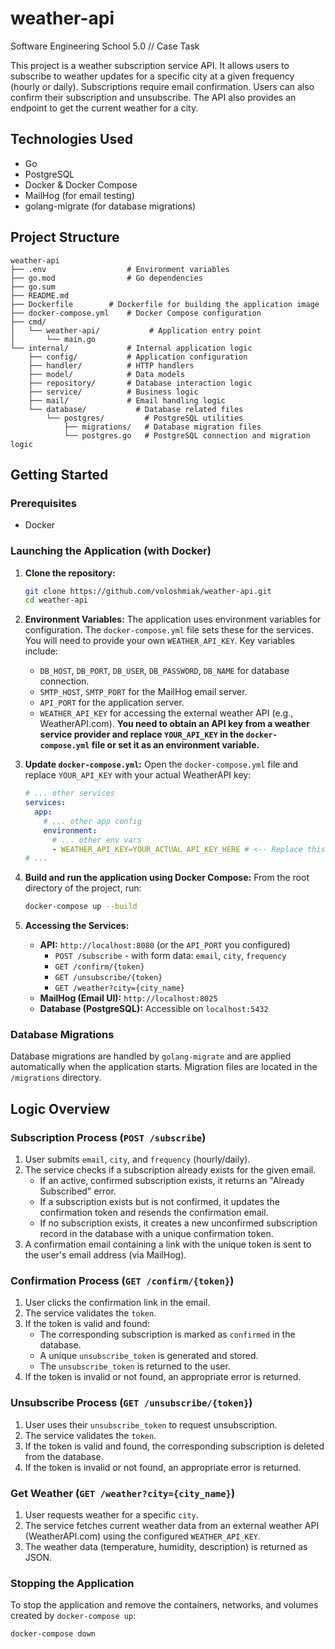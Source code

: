 # weather-api
Software Engineering School 5.0 // Case Task

This project is a weather subscription service API. It allows users to subscribe to weather updates for a specific city at a given frequency (hourly or daily). Subscriptions require email confirmation. Users can also confirm their subscription and unsubscribe. The API also provides an endpoint to get the current weather for a city.

## Technologies Used
*   Go
*   PostgreSQL
*   Docker & Docker Compose
*   MailHog (for email testing)
*   golang-migrate (for database migrations)

## Project Structure
```
weather-api
├── .env                  # Environment variables
├── go.mod                # Go dependencies
├── go.sum
├── README.md
├── Dockerfile        # Dockerfile for building the application image
├── docker-compose.yml    # Docker Compose configuration
├── cmd/
│   └── weather-api/           # Application entry point
│       └── main.go
└── internal/             # Internal application logic
    ├── config/           # Application configuration
    ├── handler/          # HTTP handlers
    ├── model/            # Data models
    ├── repository/       # Database interaction logic
    ├── service/          # Business logic
    ├── mail/             # Email handling logic
    └── database/           # Database related files
        └── postgres/         # PostgreSQL utilities
            ├── migrations/   # Database migration files
            └── postgres.go   # PostgreSQL connection and migration logic

```

## Getting Started

### Prerequisites
*   Docker

### Launching the Application (with Docker)
1.  **Clone the repository:**
    ```bash
    git clone https://github.com/voloshmiak/weather-api.git
    cd weather-api
    ```

2.  **Environment Variables:**
    The application uses environment variables for configuration. The `docker-compose.yml` file sets these for the services. You will need to provide your own `WEATHER_API_KEY`.
    Key variables include:
    *   `DB_HOST`, `DB_PORT`, `DB_USER`, `DB_PASSWORD`, `DB_NAME` for database connection.
    *   `SMTP_HOST`, `SMTP_PORT` for the MailHog email server.
    *   `API_PORT` for the application server.
    *   `WEATHER_API_KEY` for accessing the external weather API (e.g., WeatherAPI.com). **You need to obtain an API key from a weather service provider and replace `YOUR_API_KEY` in the `docker-compose.yml` file or set it as an environment variable.**

3.  **Update `docker-compose.yml`:**
    Open the `docker-compose.yml` file and replace `YOUR_API_KEY` with your actual WeatherAPI key:
    ```yaml
    # ... other services
    services:
      app:
        # ... other app config
        environment:
          # ... other env vars
          - WEATHER_API_KEY=YOUR_ACTUAL_API_KEY_HERE # <-- Replace this
    # ...
    ```

4.  **Build and run the application using Docker Compose:**
    From the root directory of the project, run:
    ```bash
    docker-compose up --build
    ```

5.  **Accessing the Services:**
    *   **API:** `http://localhost:8080` (or the `API_PORT` you configured)
        *   `POST /subscribe` - with form data: `email`, `city`, `frequency`
        *   `GET /confirm/{token}`
        *   `GET /unsubscribe/{token}`
        *   `GET /weather?city={city_name}`
    *   **MailHog (Email UI):** `http://localhost:8025`
    *   **Database (PostgreSQL):** Accessible on `localhost:5432`

### Database Migrations
Database migrations are handled by `golang-migrate` and are applied automatically when the application starts. Migration files are located in the `/migrations` directory.

## Logic Overview

### Subscription Process (`POST /subscribe`)
1.  User submits `email`, `city`, and `frequency` (hourly/daily).
2.  The service checks if a subscription already exists for the given email.
    *   If an active, confirmed subscription exists, it returns an "Already Subscribed" error.
    *   If a subscription exists but is not confirmed, it updates the confirmation token and resends the confirmation email.
    *   If no subscription exists, it creates a new unconfirmed subscription record in the database with a unique confirmation token.
3.  A confirmation email containing a link with the unique token is sent to the user's email address (via MailHog).

### Confirmation Process (`GET /confirm/{token}`)
1.  User clicks the confirmation link in the email.
2.  The service validates the `token`.
3.  If the token is valid and found:
    *   The corresponding subscription is marked as `confirmed` in the database.
    *   A unique `unsubscribe_token` is generated and stored.
    *   The `unsubscribe_token` is returned to the user.
4.  If the token is invalid or not found, an appropriate error is returned.

### Unsubscribe Process (`GET /unsubscribe/{token}`)
1.  User uses their `unsubscribe_token` to request unsubscription.
2.  The service validates the `token`.
3.  If the token is valid and found, the corresponding subscription is deleted from the database.
4.  If the token is invalid or not found, an appropriate error is returned.

### Get Weather (`GET /weather?city={city_name}`)
1.  User requests weather for a specific `city`.
2.  The service fetches current weather data from an external weather API (WeatherAPI.com) using the configured `WEATHER_API_KEY`.
3.  The weather data (temperature, humidity, description) is returned as JSON.

### Stopping the Application
To stop the application and remove the containers, networks, and volumes created by `docker-compose up`:
```bash
docker-compose down
```